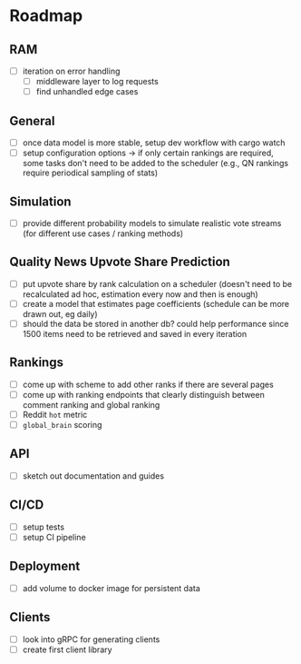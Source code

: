# Roadmap

## RAM

- [ ] iteration on error handling
    - [ ] middleware layer to log requests
    - [ ] find unhandled edge cases

## General

- [ ] once data model is more stable, setup dev workflow with cargo watch
- [ ] setup configuration options -> if only certain rankings are required, some tasks don't need to be added to the scheduler (e.g., QN rankings require periodical sampling of stats)

## Simulation

- [ ] provide different probability models to simulate realistic vote streams (for different use cases / ranking methods)

## Quality News Upvote Share Prediction

- [ ] put upvote share by rank calculation on a scheduler (doesn't need to be recalculated ad hoc, estimation every now and then is enough)
- [ ] create a model that estimates page coefficients (schedule can be more drawn out, eg daily)
- [ ] should the data be stored in another db? could help performance since 1500 items need to be retrieved and saved in every iteration

## Rankings

- [ ] come up with scheme to add other ranks if there are several pages
- [ ] come up with ranking endpoints that clearly distinguish between comment ranking and global ranking
- [ ] Reddit `hot` metric
- [ ] `global_brain` scoring

## API

- [ ] sketch out documentation and guides

## CI/CD

- [ ] setup tests
- [ ] setup CI pipeline

## Deployment

- [ ] add volume to docker image for persistent data

## Clients

- [ ] look into gRPC for generating clients
- [ ] create first client library
